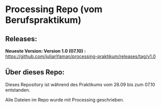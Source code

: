 # Processing Repo (vom Berufspraktikum)

## Releases:

**Neueste Version: Version 1.0 (07.10) :**
https://github.com/julianYaman/processing-praktikum/releases/tag/v1.0


## Über dieses Repo:

Dieses Repository ist während des Praktikums vom 26.09 bis zum 07.10 entstanden.

Alle Dateien im Repo wurde mit Processing geschrieben.
